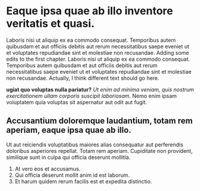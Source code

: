 # Eaque ipsa quae ab illo inventore veritatis et quasi.

Laboris nisi ut aliquip ex ea commodo consequat. Temporibus autem quibusdam et aut officiis debitis aut rerum necessitatibus saepe eveniet ut et voluptates repudiandae sint et molestiae non recusandae. Adding some edits to the first chapter.
Laboris nisi ut aliquip ex ea commodo consequat. Temporibus autem quibusdam et aut officiis debitis aut rerum necessitatibus saepe eveniet ut et voluptates repudiandae sint et molestiae non recusandae. Actually, I think different text should go here.

__ugiat quo voluptas nulla pariatur?__ *Ut enim ad minima veniam, quis nostrum exercitationem ullam corporis suscipit laboriosam.* Nemo enim ipsam voluptatem quia voluptas sit aspernatur aut odit aut fugit.

## Accusantium doloremque laudantium, totam rem aperiam, eaque ipsa quae ab illo.

Ut aut reiciendis voluptatibus maiores alias consequatur aut perferendis doloribus asperiores repellat. Totam rem aperiam. Cupiditate non provident, similique sunt in culpa qui officia deserunt mollitia.

1. At vero eos et accusamus.
2. Qui officia deserunt mollit anim id est laborum.
3. Et harum quidem rerum facilis est et expedita distinctio.